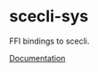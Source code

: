 # scecli-sys #
FFI bindings to scecli.

[Documentation](https://retep998.github.io/doc/scecli-sys/)

